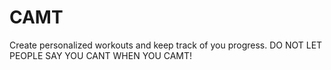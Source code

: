 # CAMT
Create personalized workouts and keep track of you progress. DO NOT LET PEOPLE SAY YOU CANT WHEN YOU CAMT!

